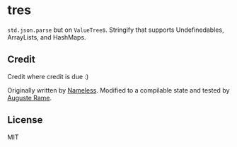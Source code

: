 # tres

`std.json.parse` but on `ValueTree`s. Stringify that supports Undefinedables, ArrayLists, and HashMaps.

## Credit

Credit where credit is due :)

Originally written by [Nameless](https://github.com/truemedian). Modified to a compilable state and tested by [Auguste Rame](https://github.com/SuperAuguste).

## License

MIT
